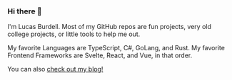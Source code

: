 ### Hi there 👋

I'm Lucas Burdell. Most of my GitHub repos are fun projects, very old college projects, or little tools to help me out.

My favorite Languages are TypeScript, C#, GoLang, and Rust. 
My favorite Frontend Frameworks are Svelte, React, and Vue, in that order.

You can also [check out my blog!](https://lucasburdell.com)
